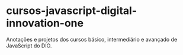 # cursos-javascript-digital-innovation-one
 Anotações e projetos dos cursos básico, intermediário e avançado de JavaScript do DIO.
